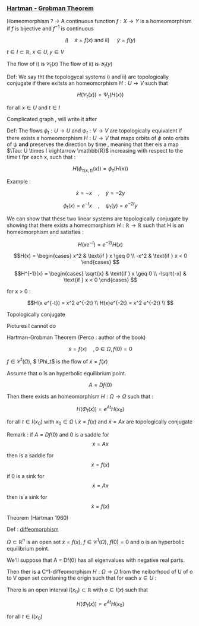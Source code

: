 ### [Hartman - Grobman Theorem](https://en.wikipedia.org/wiki/Hartman–Grobman_theorem)

Homeomorphism ?
$\rightarrow$ A continuous function $f: X \rightarrow Y$ is a homeomorphism if $f$ is bijective and $f^{-1}$ is continuous


$$i) \quad \dot{x} = f(x) \text{ and   ii) } \quad \dot{y} = f(y)$$

$t \in I \subset \mathbb{R}$, $x \in U, y \in V$


The flow of i) is $\mathcal{C}_t(x)$
The flow of ii) is $\mathcal{Y}_t(y)$

Def: We say tht the topologycal systems i) and ii) are topologically conjugate if there exitsts an homeomorphism $H:U \rightarrow V$ such that 

$$H(\mathcal{C}_t(x)) = \mathcal{\Psi}_t(H(x))$$

for all $x \in U$ and $t \in I$

Complicated graph , will write it after

Def: The flows $\phi_t: U \rightarrow U$ and $\psi_t: V \rightarrow V$ are topologically equivalent if there exists a homeomorphism $H: U \rightarrow V$ that maps orbits of $\phi$ onto orbits of $\psi$ __and__ preserves the direction by time , meaning that ther eis a map $\Tau: U \times I \rightarrow \mathbb{R}$ increasing with respect to the time t fpr each x, such that : 

$$H(\phi_{\tau (x,t)}(x)) = \phi_\tau(H(x))$$

Example : 

$$\dot{x} = -x \quad, \quad \dot{y} = -2y$$

$$ \phi_t(x) = e^{-t}x \quad, \quad \psi_t(y) = e^{-2t}y$$

We can show that these two linear systems are topologically conjugate by showing that there exists a homeomorphism $H: \mathbb{R} \rightarrow \mathbb{R}$ such that H is an homeomorphism and satisfies :

$$H(x e^{-t}) = e^{-2t}H(x)$$

$$H(x) = \begin{cases}
x^2 & \text{if } x \geq 0 \\
-x^2 & \text{if } x < 0 \end{cases}
$$

$$H^{-1}(x) = \begin{cases}
\sqrt{x} & \text{if } x \geq 0 \\
-\sqrt{-x} & \text{if } x < 0 \end{cases}
$$

for x > 0 : 

$$H(x e^{-t}) = x^2 e^{-2t} \\
H(x)e^{-2t} = x^2 e^{-2t} \\
$$

Topologically conjugate

Pictures I cannot do 

Hartman-Grobman Theorem
(Perco : author of the book)

$$ \dot{x} = f(x) \quad, 0 \in \Omega, f(0)=0$$

$f \in \mathcal{C}^1(\Omega)$, $ \Phi_t$ is the flow of $\dot{x} = f(x)$

Assume that o is an hyperbolic equilibrium point.

$$A = Df(0)$$

Then there exists an homeomorphism $H: \Omega \rightarrow \Omega$ such that :

$$H(\Phi_t(x)) = e^{At}H(x_0)$$

for all $t \in I(x_0) \text{ with } x_0 \in \Omega$ \\
$\dot{x} = f(x)$ and $\dot{x} = Ax$ are topologically conjugate

Remark : if $A=Df(0)$ and 0 is a saddle for 
$$ \dot{x} = Ax$$

then is a saddle for $$\dot{x} = f(x)$$

if 0 is a sink for $$\dot{x} = Ax$$

then is a sink for $$\dot{x} = f(x)$$

Theorem (Hartman 1960)

Def : [diffeomorphism](https://en.wikipedia.org/wiki/Diffeomorphism#:~:text=In%20mathematics%2C%20a%20diffeomorphism%20is,and%20its%20inverse%20are%20differentiable.)

$\Omega \subset \mathbb{R}^n$ is an open set
$\dot{x} = f(x)$, $f \in \mathcal{C}^1(\Omega)$, $f(0)=0$
and o is an hyperbolic equilibrium point. 

We'll suppose that A = Df(0) has all eigenvalues with negative real parts.

Then ther is a C^1-diffeomorphism $H: \Omega \rightarrow \Omega$ from the neiborhood of U of o to V open set contianing the origin such that for each $x \in U$ :


There is an open interval $I(x_0) \subset \mathbb{R}$ with $o \in I(x)$ such that

$$H(\Phi_t(x)) = e^{At}H(x_0)$$

for all $t \in I(x_0)$








